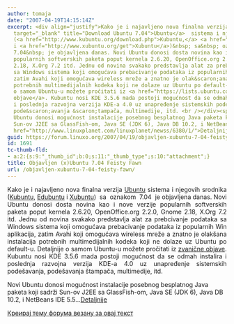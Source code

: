 ```yaml
---
author: tomaja
date: "2007-04-19T14:15:14Z"
excerpt: <div align="justify">Kako je i najavljeno nova finalna verzija <a href="http://www.ubuntu.com/getubuntu/download"
  target="_blank" title="Download Ubuntu 7.04">Ubuntu</a>  sistema i njegovih srodnika
  (<a href="http://www.kubuntu.org/download.php">Kubuntu,</a> <a href="http://www.edubuntu.org/Download">Edubuntu</a>
  i <a href="http://www.xubuntu.org/get">Xubuntu</a>)&nbsp; sa&nbsp; oznakom&nbsp;
  7.04&nbsp; je objavljena danas. Novi Ubuntu donosi dosta novina kao i nove verzije
  popularnih softverskih paketa poput kernela 2.6.20, OpenOffice.org 2.2.0, Gnome
  2.18, X.Org 7.2 itd. Jednu od novina svakako predstavlja alat za prebcivanje podataka
  sa Windows sistema koji omogućava prebacivanje podataka iz popularnih Win aplikacija,
  zatim Avahi koji omogućava wireless mreže a znatno je olak&scaron;ana instalacija
  potrebnih multimedijalnih kodeka koji ne dolaze uz Ubuntu po default-u. Detaljnije
  o samom Ubuntu-u možete pročitati iz <a href="https://lists.ubuntu.com/archives/ubuntu-announce/2007-April/000102.html">zvanične
  objave</a>. Kubuntu nosi KDE 3.5.6 mada postoji mogućnost da se odmah instalira
  i poslednja razvojna verzija KDE-a 4.0 uz unapređenje sistemskih pode&scaron;avanja,
  pode&scaron;avanja &scaron;tampača, multimedije, itd. <br /></div><span class="star">Novi
  Ubuntu donosi mogućnost instalacije posebnog besplatnog Java paketa koji sadrži
  Sun-ov J2EE sa GlassFish-om, Java SE (JDK 6), Java DB 10.2, i NetBeans IDE 5.5...<a
  href="http://www.linuxplanet.com/linuxplanet/newss/6380/1/">Detaljnije</a></span>
guid: https://forum.linuxo.org/2007/04/19/objavljen-xubuntu-7-04-feisty-fawn/
id: 1691
tc-thumb-fld:
- a:2:{s:9:"_thumb_id";b:0;s:11:"_thumb_type";s:10:"attachment";}
title: Objavljen (x)Ubuntu 7.04 Feisty Fawn
url: /objavljen-xubuntu-7-04-feisty-fawn/
---
```

<div align="justify">
  Kako je i najavljeno nova finalna verzija <a href="http://www.ubuntu.com/getubuntu/download" target="_blank" title="Download Ubuntu 7.04">Ubuntu</a> sistema i njegovih srodnika (<a href="http://www.kubuntu.org/download.php">Kubuntu,</a> <a href="http://www.edubuntu.org/Download">Edubuntu</a> i <a href="http://www.xubuntu.org/get">Xubuntu</a>)&nbsp; sa&nbsp; oznakom&nbsp; 7.04&nbsp; je objavljena danas. Novi Ubuntu donosi dosta novina kao i nove verzije popularnih softverskih paketa poput kernela 2.6.20, OpenOffice.org 2.2.0, Gnome 2.18, X.Org 7.2 itd. Jednu od novina svakako predstavlja alat za prebcivanje podataka sa Windows sistema koji omogućava prebacivanje podataka iz popularnih Win aplikacija, zatim Avahi koji omogućava wireless mreže a znatno je olak&scaron;ana instalacija potrebnih multimedijalnih kodeka koji ne dolaze uz Ubuntu po default-u. Detaljnije o samom Ubuntu-u možete pročitati iz <a href="https://lists.ubuntu.com/archives/ubuntu-announce/2007-April/000102.html">zvanične objave</a>. Kubuntu nosi KDE 3.5.6 mada postoji mogućnost da se odmah instalira i poslednja razvojna verzija KDE-a 4.0 uz unapređenje sistemskih pode&scaron;avanja, pode&scaron;avanja &scaron;tampača, multimedije, itd.
</div>

<span class="star">Novi Ubuntu donosi mogućnost instalacije posebnog besplatnog Java paketa koji sadrži Sun-ov J2EE sa GlassFish-om, Java SE (JDK 6), Java DB 10.2, i NetBeans IDE 5.5&#8230;<a href="http://www.linuxplanet.com/linuxplanet/newss/6380/1/">Detaljnije</a></span><!--break-->

[Креирај тему форума везану за овај текст](https://linuxo.org/nova-tema-na-forumu/?se_pid=1691)